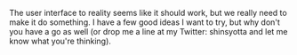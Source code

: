 The user interface to reality seems like it should work, but we really need to make it do something. I have a few good ideas I want to try, but why don't you have a go as well (or drop me a line at my Twitter: shinsyotta and let me know what you're thinking).
